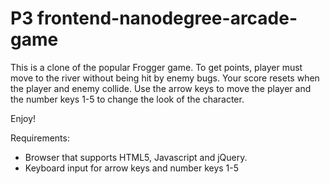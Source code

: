 P3 frontend-nanodegree-arcade-game
===============================

This is a clone of the popular Frogger game. To get points, player must move to the river
without being hit by enemy bugs. Your score resets when the player and enemy collide. Use
the arrow keys to move the player and the number keys 1-5 to change the look of the
character.

Enjoy!


Requirements:
- Browser that supports HTML5, Javascript and jQuery.
- Keyboard input for arrow keys and number keys 1-5
